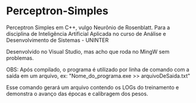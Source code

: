 # Perceptron-Simples
Perceptron Simples em C++, vulgo Neurônio de Rosenblatt. Para a disciplina de Inteligência Artificial Aplicada no curso de Análise e Desenvolvimento de Sistemas - UNINTER

Desenvolvido no Visual Studio, mas acho que roda no MingW sem problemas.

OBS: Após compilado, o programa é utilizado por linha de comando com a saída em um arquivo, ex: "Nome_do_programa.exe >> arquivoDeSaida.txt"

Esse comando gerará um arquivo contendo os LOGs do treinamento e demonstra o avanço das épocas e calibragem dos pesos.
